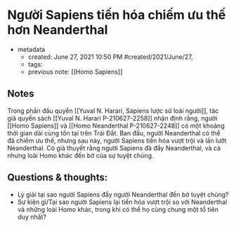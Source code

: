 # Người Sapiens tiến hóa chiếm ưu thế hơn Neanderthal

- metadata
	- created: June 27, 2021 10:50 PM #created/2021/June/27,
	- tags:
	- previous note: [[Homo Sapiens]]

## Notes
Trong phần đầu quyển [[Yuval N. Harari, Sapiens lược sử loài người]], tác giả quyến sách [[Yuval N. Harari P-210627-2258]] nhận định rằng, người [[Homo Sapiens]] và [[Homo Neanderthal P-210627-2248]] có một khoảng thời gian dài cùng tồn tại trên Trái Đất. Ban đầu, người Neanderthal có thể đã chiếm ưu thế, nhưng sau này, người Sapiens tiến hóa vượt trội và lấn lướt Neanderthal. Có giả thuyết rằng người Sapiens đã đẩy Neanderthal, và cả nhưng loài Homo khác đến bờ của sự tuyệt chủng.

## Questions & thoughts:
- Lý giải tại sao người Sapiens đẩy người Neanderthal đến bờ tuyệt chủng?
- Sự kiện gì/Tại sao người Sapiens lại tiến hóa vượt trội so với Neanderthal và những loài Homo khác, trong khi có thể họ cùng chung một tổ tiên duy nhất?

